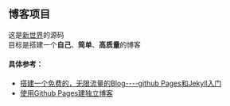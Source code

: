 ## 博客项目

这是[新世界](http://leongithub.github.io/blog/)的源码  
目标是搭建一个**自己**、**简单**、**高质量**的博客

#### 具体参考：
* [搭建一个免费的，无限流量的Blog----github Pages和Jekyll入门](http://www.ruanyifeng.com/blog/2012/08/blogging_with_jekyll.html)
* [使用Github Pages建独立博客](http://beiyuu.com/github-pages/)
